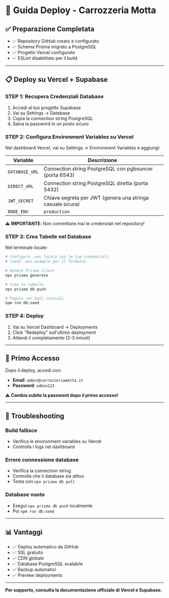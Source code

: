 # 🚀 Guida Deploy - Carrozzeria Motta

## ✅ Preparazione Completata

- ✅ Repository GitHub creato e configurato
- ✅ Schema Prisma migrato a PostgreSQL
- ✅ Progetto Vercel configurato
- ✅ ESLint disabilitato per il build

---

## 📋 Deploy su Vercel + Supabase

### STEP 1: Recupera Credenziali Database

1. Accedi al tuo progetto Supabase
2. Vai su Settings → Database
3. Copia la connection string PostgreSQL
4. Salva la password in un posto sicuro

### STEP 2: Configura Environment Variables su Vercel

Nel dashboard Vercel, vai su Settings → Environment Variables e aggiungi:

| Variable | Descrizione |
|----------|-------------|
| `DATABASE_URL` | Connection string PostgreSQL con pgbouncer (porta 6543) |
| `DIRECT_URL` | Connection string PostgreSQL diretta (porta 5432) |
| `JWT_SECRET` | Chiave segreta per JWT (genera una stringa casuale sicura) |
| `NODE_ENV` | `production` |

⚠️ **IMPORTANTE**: Non committare mai le credenziali nel repository!

### STEP 3: Crea Tabelle nel Database

Nel terminale locale:

```bash
# Configura .env locale con le tue credenziali
# (vedi .env.example per il formato)

# Genera Prisma Client
npx prisma generate

# Crea le tabelle
npx prisma db push

# Popola con dati iniziali
npm run db:seed
```

### STEP 4: Deploy

1. Vai su Vercel Dashboard → Deployments
2. Click "Redeploy" sull'ultimo deployment
3. Attendi il completamento (2-3 minuti)

---

## 🎉 Primo Accesso

Dopo il deploy, accedi con:
- **Email**: `admin@carrozzeriamotta.it`
- **Password**: `admin123`

⚠️ **Cambia subito la password dopo il primo accesso!**

---

## 🔧 Troubleshooting

### Build fallisce
- Verifica le environment variables su Vercel
- Controlla i logs nel dashboard

### Errore connessione database
- Verifica la connection string
- Controlla che il database sia attivo
- Testa con `npx prisma db pull`

### Database vuoto
- Esegui `npx prisma db push` localmente
- Poi `npm run db:seed`

---

## 📊 Vantaggi

- ✅ Deploy automatico da GitHub
- ✅ SSL gratuito
- ✅ CDN globale
- ✅ Database PostgreSQL scalabile
- ✅ Backup automatici
- ✅ Preview deployments

---

**Per supporto, consulta la documentazione ufficiale di Vercel e Supabase.**

